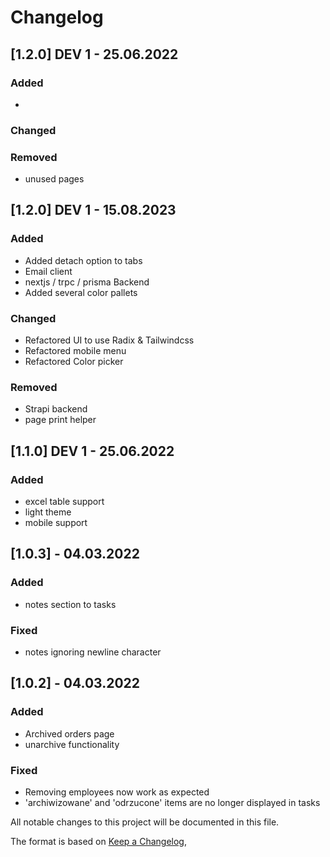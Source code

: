 # Changelog

## [1.2.0] DEV 1 - 25.06.2022

### Added

-

### Changed

### Removed

- unused pages

## [1.2.0] DEV 1 - 15.08.2023

### Added

- Added detach option to tabs
- Email client
- nextjs / trpc / prisma Backend
- Added several color pallets

### Changed

- Refactored UI to use Radix & Tailwindcss
- Refactored mobile menu
- Refactored Color picker

### Removed

- Strapi backend
- page print helper

## [1.1.0] DEV 1 - 25.06.2022

### Added

- excel table support
- light theme
- mobile support

## [1.0.3] - 04.03.2022

### Added

- notes section to tasks

### Fixed

- notes ignoring newline character

## [1.0.2] - 04.03.2022

### Added

- Archived orders page
- unarchive functionality

### Fixed

- Removing employees now work as expected
- 'archiwizowane' and 'odrzucone' items are no longer displayed in tasks

All notable changes to this project will be documented in this file.

The format is based on [Keep a Changelog](https://keepachangelog.com/en/1.0.0/),
